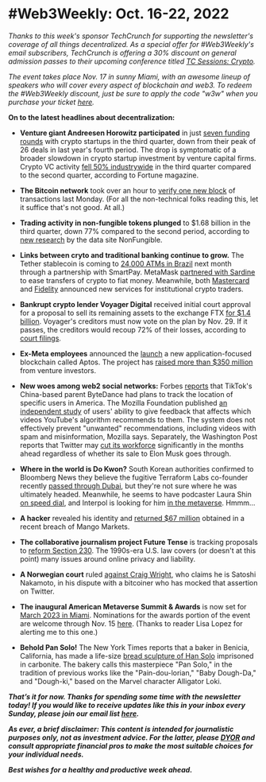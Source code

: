 # #Web3Weekly: Oct. 16-22, 2022

*Thanks to this week's sponsor TechCrunch for supporting the newsletter's coverage of all things decentralized. As a special offer for #Web3Weekly's email subscribers, TechCrunch is offering a 30% discount on  general admission passes to their upcoming conference titled [TC Sessions: Crypto](https://techcrunch.com/events/tc-sessions-crypto-2022/?promo=w3w&display=true).*

*The event takes place Nov. 17 in sunny Miami, with an awesome lineup of speakers who will cover every aspect of blockchain and web3. To redeem the #Web3Weekly discount, just be sure to apply the code "w3w" when you purchase your ticket [here](https://techcrunch.com/events/tc-sessions-crypto-2022/?promo=w3w&display=true).*

**On to the latest headlines about decentralization:**

- **Venture giant Andreesen Horowitz participated** in just [seven funding rounds](https://fortune.com/2022/10/21/a16z-crypto-venture-funding-drop-chart/) with crypto startups in the third quarter, down from their peak of 26 deals in last year's fourth period. The drop is symptomatic of a broader slowdown in crypto startup investment by venture capital firms. Crypto VC activity [fell 50% industrywide](https://fortune.com/crypto/2022/10/05/crypto-vc-funding-down-50-from-last-quarter/) in the third quarter compared to the second quarter, according to Fortune magazine.

- **The Bitcoin network** took over an hour to [verify one new block](https://www.coindesk.com/business/2022/10/17/bitcoin-fails-to-produce-1-block-for-over-an-hour/) of transactions last Monday. (For all the non-technical folks reading this, let it suffice that's not good. At all.)

- **Trading activity in non-fungible tokens plunged** to $1.68 billion in the third quarter, down 77% compared to the second period, according to [new research](https://nonfungible.com/news/corporate/nft-market-report-q3-2022) by the data site NonFungible.

- **Links between cryto and traditional banking continue to grow.** The Tether stablecoin is coming to [24,000 ATMs in Brazil](https://decrypt.co/112544/tether-usdt-will-be-available-from-24000-atms-across-brazil) next month through a partnership with SmartPay. MetaMask [partnered with Sardine](https://decrypt.co/112014/ethereum-wallet-metamask-instant-bank-crypto-ach) to ease transfers of crypto to fiat money. Meanwhile, both [Mastercard](https://www.mastercard.com/news/press/2022/october/mastercard-to-bring-crypto-trading-capabilities-to-banks/) and [Fidelity](https://twitter.com/brucefenton/status/1582806632425062401) announced new services for institutional crypto traders.

- **Bankrupt crypto lender Voyager Digital** received initial court approval for a proposal to sell its remaining assets to the exchange FTX [for $1.4 billion](https://www.reuters.com/legal/litigation/crypto-lender-voyager-sends-142-bln-ftx-sale-creditor-vote-2022-10-19/). Voyager's creditors must now vote on the plan by Nov. 29. If it passes, the creditors would recoup 72% of their losses, according to [court filings](https://cases.stretto.com/public/x193/11753/PLEADINGS/1175310192280000000017.pdf).

- **Ex-Meta employees** announced the [launch](https://unchainedpodcast.com/aptos-mainnet-goes-live-but-the-crypto-community-is-skeptical/) a new application-focused blockchain called Aptos. The project has [raised more than $350 million](https://www.coindesk.com/business/2022/07/25/aptos-labs-raises-150m-to-revive-diem-in-ftx-ventures-led-funding-round/) from venture investors.

- **New woes among web2 social networks:** Forbes [reports](https://www.forbes.com/sites/emilybaker-white/2022/10/20/tiktok-bytedance-surveillance-american-user-data/?sh=48fab5f66c2d) that TikTok's China-based parent ByteDance had plans to track the location of specific users in America. The Mozilla Foundation published [an independent study](https://foundation.mozilla.org/en/youtube/user-controls/?utm_source=email&utm_campaign=youtuberr2022&utm_medium=email&utm_content=kicker_email) of users' ability to give feedback that affects which videos YouTube's algorithm recommends to them. The system does not effectively prevent "unwanted" recommendations, including videos with spam and misinformation, Mozilla says. Separately, the Washington Post reports that Twitter may [cut its workforce](https://www.washingtonpost.com/technology/2022/10/20/musk-twitter-acquisition-staff-cuts/) significantly in the months ahead regardless of whether its sale to Elon Musk goes through.

- **Where in the world is Do Kwon?** South Korean authorities confirmed to Bloomberg News they believe the fugitive Terraform Labs co-founder recently [passed through Dubai](https://www.coindesk.com/business/2022/10/21/s-korean-prosecutors-say-reports-of-do-kwons-stopover-in-dubai-not-false-report/), but they're not sure where he was ultimately headed. Meanwhile, he seems to have podcaster Laura Shin [on speed dial](https://www.youtube.com/watch?v=RgYSJVC7Ps8), and Interpol is looking for him [in the metaverse](https://cointelegraph.com/news/put-your-hands-up-interpol-storms-into-the-metaverse). Hmmm...

- **A hacker** revealed his identity and [returned $67 million](https://unchainedpodcast.com/mango-markets-exploiter-returns-67m-after-revealing-his-identity/) obtained in a recent breach of Mango Markets.

- **The collaborative journalism project Future Tense** is tracking proposals to [reform Section 230](https://slate.com/technology/2022/10/section-230-legislative-reform-tracker-introduction.html). The 1990s-era U.S. law covers (or doesn't at this point) many issues around online privacy and liability.

- **A Norwegian court** ruled [against Craig Wright](https://www.coindesk.com/policy/2022/10/20/hodlonaut-wins-norwegian-lawsuit-against-self-styled-satoshi-craig-wright/), who claims he is Satoshi Nakamoto, in his dispute with a bitcoiner who has mocked that assertion on Twitter.

- **The inaugural American Metaverse Summit & Awards** is now set for [March 2023 in Miami](https://www.americanmetaverseawards.com/). Nominations for the awards portion of the event are welcome through Nov. 15 [here](https://cts.businesswire.com/ct/CT?id=smartlink&url=https%3A%2F%2Fwww.americanmetaverseawards.com%2Fnominations.html&esheet=52930785&newsitemid=20220929005736&lan=en-US&anchor=here&index=2&md5=a282af612c08a143d52a55305616af90). (Thanks to reader Lisa Lopez for alerting me to this one.)

- **Behold Pan Solo!** The New York Times reports that a baker in Benicia, California, has made a life-size [bread sculpture of Han Solo](https://www.nytimes.com/2022/10/15/us/han-solo-bakery-sculpture.html) imprisoned in carbonite. The bakery calls this masterpiece "Pan Solo," in the tradition of previous works like the "Pain-dou-lorian," "Baby Dough-Da," and "Dough-ki," based on the Marvel character Alligator Loki.

_**That’s it for now. Thanks for spending some time with the newsletter today! If you would like to receive updates like this in your inbox every Sunday, please join our email list [here](https://w3w.news).**_ <!-- Be sure to delete that last line for copy going out to existing email subscribers, of course. -->

_**As ever, a brief disclaimer: This content is intended for journalistic purposes only, not as investment advice. For the latter, please [DYOR](https://www.google.com/search?q=DYOR&sxsrf=ALiCzsbQdCxZ0zVRVuYN5L2c-89lO7I5cw%3A1663013827193&source=hp&ei=w5MfY5f5BrylptQPrba9uAo&iflsig=AJiK0e8AAAAAYx-h08-1Cfk2JUZBncAoNuCZfyyt_eDY&ved=0ahUKEwjX5q-jiZD6AhW8kokEHS1bD6cQ4dUDCAk&uact=5&oq=DYOR&gs_lcp=Cgdnd3Mtd2l6EAMyCAgAEIAEELEDMgsIABCABBCxAxCLAzIICAAQgAQQiwMyCAgAEIAEEIsDMggIABCABBCLAzIICAAQgAQQiwMyCggAEIAEEAoQiwMyBQgAEIAEMgUIABCABDIFCAAQgAQ6BAgjECc6CAguELEDEIMBOhEILhCABBCxAxCDARDHARDRAzoLCAAQgAQQsQMQgwE6CAgAELEDEIMBOgsILhCABBCxAxCDAToECAAQA1AAWLEEYJkGaABwAHgBgAHaAYgB2wOSAQUyLjEuMZgBAKABAbgBAQ&sclient=gws-wiz) and consult appropriate financial pros to make the most suitable choices for your individual needs.**_

_**Best wishes for a healthy and productive week ahead.**_  
